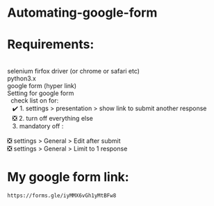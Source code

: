 # Automating-google-form

# Requirements: 
  </br>
  selenium firfox driver (or chrome or safari etc) </br>
  python3.x </br>
  google form (hyper link) </br>
  Setting for google form </br>
  &nbsp check list on for: </br>
     &nbsp;&nbsp; ✔️ 1. settings > presentation > show link to submit another response </br>
     &nbsp;&nbsp; ❎  2. turn off everything else </br>
     &nbsp;&nbsp;  3. mandatory off : </br></br>
       ❎ settings > General > Edit after submit </br>
       ❎ settings > General > Limit to 1 response </br>
       
  # My google form link:
  
    https://forms.gle/iyMMX6vGh1yMtBFw8
      
